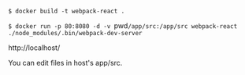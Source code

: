 `$ docker build -t webpack-react .`

`$ docker run -p 80:8080 -d -v `pwd`/app/src:/app/src webpack-react ./node_modules/.bin/webpack-dev-server`

http://localhost/

You can edit files in host's app/src.
